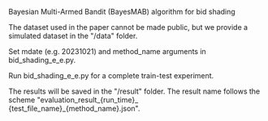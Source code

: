 Bayesian Multi-Armed Bandit (BayesMAB) algorithm for bid shading

The dataset used in the paper cannot be made public, but we provide a simulated dataset in the "/data" folder.

Set mdate (e.g. 20231021) and method_name arguments in bid_shading_e_e.py.

Run bid_shading_e_e.py for a complete train-test experiment.

The results will be saved in the "/result" folder. The result name follows the scheme "evaluation_result_{run_time}_ {test_file_name}_{method_name}.json".
